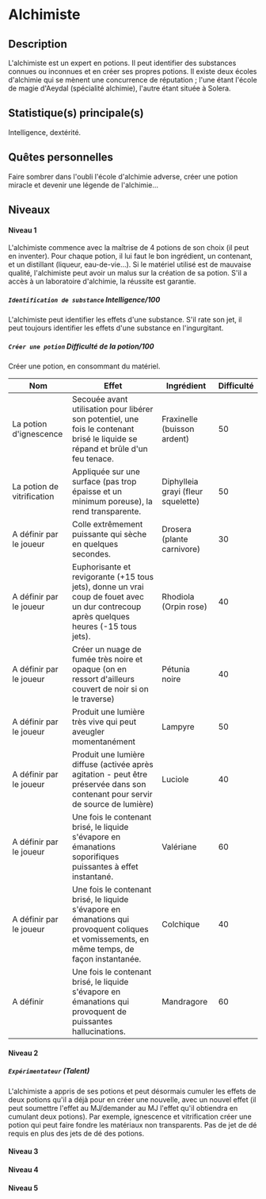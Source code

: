 # Alchimiste

## Description

L'alchimiste est un expert en potions. Il peut identifier des substances connues ou inconnues et en créer ses propres potions. Il existe deux écoles d'alchimie qui se mènent une concurrence de réputation ; l'une étant l'école de magie d'Aeydal (spécialité alchimie), l'autre étant située à Solera.

## Statistique(s) principale(s)

Intelligence, dextérité.

## Quêtes personnelles

Faire sombrer dans l'oubli l'école d'alchimie adverse, créer une potion miracle et devenir une légende de l'alchimie...

## Niveaux

#### Niveau 1

L'alchimiste commence avec la maîtrise de 4 potions de son choix (il peut en inventer). Pour chaque potion, il lui faut le bon ingrédient, un contenant, et un distillant (liqueur, eau-de-vie...). Si le matériel utilisé est de mauvaise qualité, l'alchimiste peut avoir un malus sur la création de sa potion. S'il a accès à un laboratoire d'alchimie, la réussite est garantie.

##### `Identification de substance` Intelligence/100

L'alchimiste peut identifier les effets d'une substance. S'il rate son jet, il peut toujours identifier les effets d'une substance en l'ingurgitant.

##### `Créer une potion` Difficulté de la potion/100

Créer une potion, en consommant du matériel.

| Nom                        | Effet                                                        | Ingrédient                         | Difficulté |
| -------------------------- | ------------------------------------------------------------ | ---------------------------------- | ---------- |
| La potion d'ignescence     | Secouée avant utilisation pour libérer son potentiel, une fois le contenant brisé le liquide se répand et brûle d'un feu tenace. | Fraxinelle (buisson ardent)        | 50         |
| La potion de vitrification | Appliquée sur une surface (pas trop épaisse et un minimum poreuse), la rend transparente. | Diphylleia grayi (fleur squelette) | 50         |
| A définir par le joueur    | Colle extrêmement puissante qui sèche en quelques secondes.  | Drosera (plante carnivore)         | 30         |
| A définir par le joueur    | Euphorisante et revigorante (+15 tous jets), donne un vrai coup de fouet avec un dur contrecoup après quelques heures (-15 tous jets). | Rhodiola (Orpin rose)              | 40         |
| A définir par le joueur    | Créer un nuage de fumée très noire et opaque (on en ressort d'ailleurs couvert de noir si on le traverse) | Pétunia noire                      | 40         |
| A définir par le joueur    | Produit une lumière très vive qui peut aveugler momentanément | Lampyre                            | 50         |
| A définir par le joueur    | Produit une lumière diffuse (activée après agitation - peut être préservée dans son contenant pour servir de source de lumière) | Luciole                            | 40         |
| A définir par le joueur    | Une fois le contenant brisé, le liquide s'évapore en émanations soporifiques puissantes à effet instantané. | Valériane                          | 60         |
| A définir par le joueur    | Une fois le contenant brisé, le liquide s'évapore en émanations qui provoquent coliques et vomissements, en même temps, de façon instantanée. | Colchique                          | 40         |
| A définir                  | Une fois le contenant brisé, le liquide s'évapore en émanations qui provoquent de puissantes hallucinations. | Mandragore                         | 60         |



#### Niveau 2

##### `Expérimentateur` (Talent)

L'alchimiste a appris de ses potions et peut désormais cumuler les effets de deux potions qu'il a déjà pour en créer une nouvelle, avec un nouvel effet (il peut soumettre l'effet au MJ/demander au MJ l'effet qu'il obtiendra en cumulant deux potions). Par exemple, ignescence et vitrification créer une potion qui peut faire fondre les matériaux non transparents. Pas de jet de dé requis en plus des jets de dé des potions.

#### Niveau 3

#### Niveau 4

#### Niveau 5